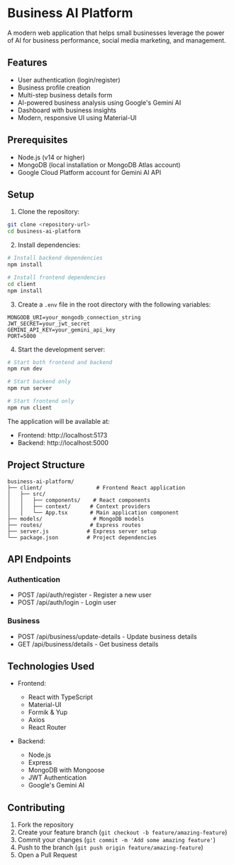 # Business AI Platform

A modern web application that helps small businesses leverage the power of AI for business performance, social media marketing, and management.

## Features

- User authentication (login/register)
- Business profile creation
- Multi-step business details form
- AI-powered business analysis using Google's Gemini AI
- Dashboard with business insights
- Modern, responsive UI using Material-UI

## Prerequisites

- Node.js (v14 or higher)
- MongoDB (local installation or MongoDB Atlas account)
- Google Cloud Platform account for Gemini AI API

## Setup

1. Clone the repository:
```bash
git clone <repository-url>
cd business-ai-platform
```

2. Install dependencies:
```bash
# Install backend dependencies
npm install

# Install frontend dependencies
cd client
npm install
```

3. Create a `.env` file in the root directory with the following variables:
```
MONGODB_URI=your_mongodb_connection_string
JWT_SECRET=your_jwt_secret
GEMINI_API_KEY=your_gemini_api_key
PORT=5000
```

4. Start the development server:
```bash
# Start both frontend and backend
npm run dev

# Start backend only
npm run server

# Start frontend only
npm run client
```

The application will be available at:
- Frontend: http://localhost:5173
- Backend: http://localhost:5000

## Project Structure

```
business-ai-platform/
├── client/                 # Frontend React application
│   ├── src/
│   │   ├── components/    # React components
│   │   ├── context/      # Context providers
│   │   └── App.tsx       # Main application component
├── models/                # MongoDB models
├── routes/               # Express routes
├── server.js            # Express server setup
└── package.json         # Project dependencies
```

## API Endpoints

### Authentication
- POST /api/auth/register - Register a new user
- POST /api/auth/login - Login user

### Business
- POST /api/business/update-details - Update business details
- GET /api/business/details - Get business details

## Technologies Used

- Frontend:
  - React with TypeScript
  - Material-UI
  - Formik & Yup
  - Axios
  - React Router

- Backend:
  - Node.js
  - Express
  - MongoDB with Mongoose
  - JWT Authentication
  - Google's Gemini AI

## Contributing

1. Fork the repository
2. Create your feature branch (`git checkout -b feature/amazing-feature`)
3. Commit your changes (`git commit -m 'Add some amazing feature'`)
4. Push to the branch (`git push origin feature/amazing-feature`)
5. Open a Pull Request 